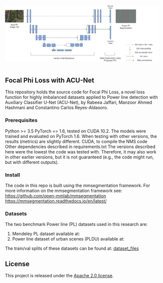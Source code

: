 <div align="center">
  <img src="acunet.png" width="600"/>
</div>
<br />



## Focal Phi Loss with ACU-Net

This repository holds the source code for Focal Phi Loss, a novel loss function for highly imbalanced datasets applied to Power line detection with Auxiliary Classifier U-Net (ACU-Net), by Rabeea Jaffari, Manzoor Ahmed Hashmani and Constantino Carlos Reyes-Aldasoro.


### Prerequisites
Python >= 3.5
PyTorch == 1.6, tested on CUDA 10.2. The models were trained and evaluated on PyTorch 1.6. When testing with other versions, the results (metrics) are slightly different.
CUDA, to compile the NMS code
Other dependencies described in requirements.txt
The versions described here were the lowest the code was tested with. Therefore, it may also work in other earlier versions, but it is not guaranteed (e.g., the code might run, but with different outputs).

### Install
The code in this repo is built using the mmsegmentation framework. For more information on the mmsegmentation framework see:
https://github.com/open-mmlab/mmsegmentation
https://mmsegmentation.readthedocs.io/en/latest/

### Datasets
The two benchmark Power line (PL) datasets used in this research are:
1. Mendeley PL dataset available at:
2. Power line dataset of urban scenes (PLDU) available at: 

The train/val splits of these datasets can be found at: [dataset_files](../dataset_files)

## License

This project is released under the [Apache 2.0 license](LICENSE).

